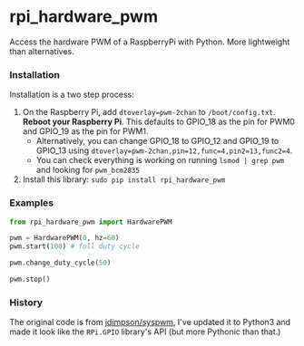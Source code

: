 # rpi_hardware_pwm

Access the hardware PWM of a RaspberryPi with Python. More lightweight than alternatives.

### Installation

Installation is a two step process:

1. On the Raspberry Pi, add `dtoverlay=pwm-2chan` to `/boot/config.txt`. **Reboot your Raspberry Pi**. This defaults to GPIO_18 as the pin for PWM0 and GPIO_19 as the pin for PWM1.
    - Alternatively, you can change GPIO_18 to GPIO_12 and GPIO_19 to GPIO_13 using `dtoverlay=pwm-2chan,pin=12,func=4,pin2=13,func2=4`.
   - You can check everything is working on running `lsmod | grep pwm` and looking for `pwm_bcm2835`
2. Install this library: `sudo pip install rpi_hardware_pwm`



### Examples

```python
from rpi_hardware_pwm import HardwarePWM

pwm = HardwarePWM(0, hz=60)
pwm.start(100) # full duty cycle

pwm.change_duty_cycle(50)

pwm.stop()


```

### History

The original code is from [jdimpson/syspwm](https://github.com/jdimpson/syspwm), I've updated it to Python3 and
made it look like the `RPi.GPIO` library's API (but more Pythonic than that.)

